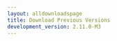 ```yaml
---
layout: alldownloadspage
title: Download Previous Versions
development_version: 2.11.0-M3
---
```


<!-- This page should be auto-generated -->

